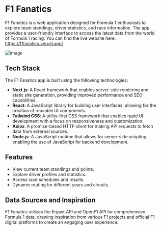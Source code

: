 # F1 Fanatics

F1 Fanatics is a web application designed for Formula 1 enthusiasts to explore team standings, driver statistics, and race information. The app provides a user-friendly interface to access the latest data from the world of Formula 1 racing. You can find the live website here: https://f1fanatics.vercel.app/

![image](https://github.com/user-attachments/assets/fc8d9977-30f5-4971-aea1-a90200af1f3a)


## Tech Stack

The F1 Fanatics app is built using the following technologies:

- **Next.js**: A React framework that enables server-side rendering and static site generation, providing improved performance and SEO capabilities.
- **React**: A JavaScript library for building user interfaces, allowing for the creation of reusable UI components.
- **Tailwind CSS**: A utility-first CSS framework that enables rapid UI development with a focus on responsiveness and customization.
- **Axios**: A promise-based HTTP client for making API requests to fetch data from external sources.
- **Node.js**: A JavaScript runtime that allows for server-side scripting, enabling the use of JavaScript for backend development.

## Features

- View current team standings and points.
- Explore driver profiles and statistics.
- Access race schedules and results.
- Dynamic routing for different years and circuits.

## Data Sources and Inspiration

F1 Fanatics utilizes the Ergast API and OpenF1 API for comprehensive Formula 1 data, drawing inspiration from various F1 projects and official F1 digital platforms to create an engaging user experience.
   
